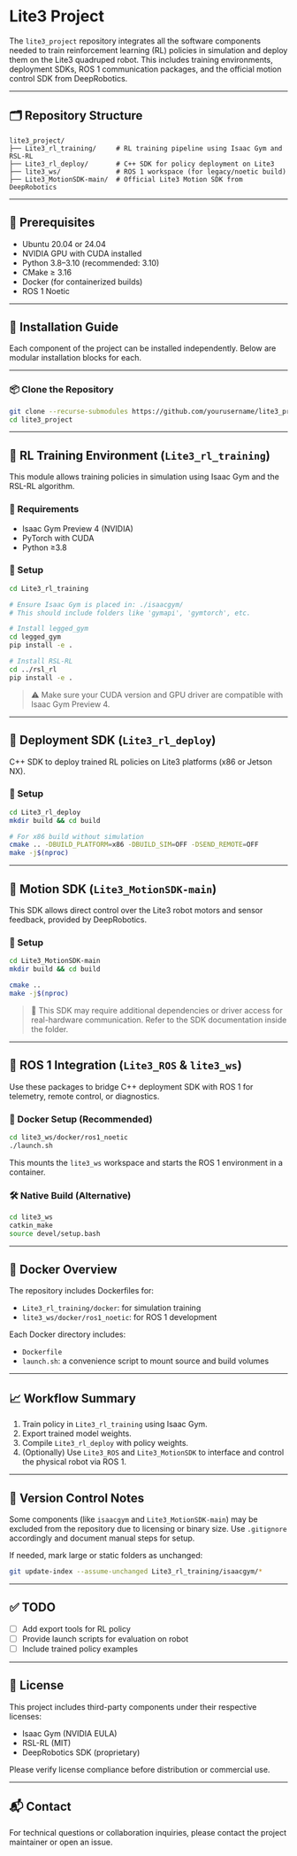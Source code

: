 # Lite3 Project

The `lite3_project` repository integrates all the software components needed to train reinforcement learning (RL) policies in simulation and deploy them on the Lite3 quadruped robot. This includes training environments, deployment SDKs, ROS 1 communication packages, and the official motion control SDK from DeepRobotics.

---

## 🗂 Repository Structure

```
lite3_project/
├── Lite3_rl_training/     # RL training pipeline using Isaac Gym and RSL-RL
├── Lite3_rl_deploy/       # C++ SDK for policy deployment on Lite3
├── lite3_ws/              # ROS 1 workspace (for legacy/noetic build)
├── Lite3_MotionSDK-main/  # Official Lite3 Motion SDK from DeepRobotics
```

---

## 🧰 Prerequisites

- Ubuntu 20.04 or 24.04
- NVIDIA GPU with CUDA installed
- Python 3.8–3.10 (recommended: 3.10)
- CMake ≥ 3.16
- Docker (for containerized builds)
- ROS 1 Noetic

---

## 🚀 Installation Guide

Each component of the project can be installed independently. Below are modular installation blocks for each.

---

### 📦 Clone the Repository

```bash
git clone --recurse-submodules https://github.com/yourusername/lite3_project.git
cd lite3_project
```

---

## 🧪 RL Training Environment (`Lite3_rl_training`)

This module allows training policies in simulation using Isaac Gym and the RSL-RL algorithm.

### 🔧 Requirements

- Isaac Gym Preview 4 (NVIDIA)
- PyTorch with CUDA
- Python ≥3.8

### 🔧 Setup

```bash
cd Lite3_rl_training

# Ensure Isaac Gym is placed in: ./isaacgym/
# This should include folders like 'gymapi', 'gymtorch', etc.

# Install legged_gym
cd legged_gym
pip install -e .

# Install RSL-RL
cd ../rsl_rl
pip install -e .
```

> ⚠️ Make sure your CUDA version and GPU driver are compatible with Isaac Gym Preview 4.

---

## 🤖 Deployment SDK (`Lite3_rl_deploy`)

C++ SDK to deploy trained RL policies on Lite3 platforms (x86 or Jetson NX).

### 🔧 Setup

```bash
cd Lite3_rl_deploy
mkdir build && cd build

# For x86 build without simulation
cmake .. -DBUILD_PLATFORM=x86 -DBUILD_SIM=OFF -DSEND_REMOTE=OFF
make -j$(nproc)
```

---

## 🧭 Motion SDK (`Lite3_MotionSDK-main`)

This SDK allows direct control over the Lite3 robot motors and sensor feedback, provided by DeepRobotics.

### 🔧 Setup

```bash
cd Lite3_MotionSDK-main
mkdir build && cd build

cmake ..
make -j$(nproc)
```

> 📌 This SDK may require additional dependencies or driver access for real-hardware communication. Refer to the SDK documentation inside the folder.

---

## 🤝 ROS 1 Integration (`Lite3_ROS` & `lite3_ws`)

Use these packages to bridge C++ deployment SDK with ROS 1 for telemetry, remote control, or diagnostics.

### 🐳 Docker Setup (Recommended)

```bash
cd lite3_ws/docker/ros1_noetic
./launch.sh
```

This mounts the `lite3_ws` workspace and starts the ROS 1 environment in a container.

### 🛠 Native Build (Alternative)

```bash
cd lite3_ws
catkin_make
source devel/setup.bash
```

---

## 🐳 Docker Overview

The repository includes Dockerfiles for:

- `Lite3_rl_training/docker`: for simulation training
- `lite3_ws/docker/ros1_noetic`: for ROS 1 development

Each Docker directory includes:

- `Dockerfile`
- `launch.sh`: a convenience script to mount source and build volumes

---

## 📈 Workflow Summary

1. Train policy in `Lite3_rl_training` using Isaac Gym.
2. Export trained model weights.
3. Compile `Lite3_rl_deploy` with policy weights.
4. (Optionally) Use `Lite3_ROS` and `Lite3_MotionSDK` to interface and control the physical robot via ROS 1.

---

## 📝 Version Control Notes

Some components (like `isaacgym` and `Lite3_MotionSDK-main`) may be excluded from the repository due to licensing or binary size. Use `.gitignore` accordingly and document manual steps for setup.

If needed, mark large or static folders as unchanged:

```bash
git update-index --assume-unchanged Lite3_rl_training/isaacgym/*
```

---

## ✅ TODO

- [ ] Add export tools for RL policy
- [ ] Provide launch scripts for evaluation on robot
- [ ] Include trained policy examples

---

## 🪪 License

This project includes third-party components under their respective licenses:

- Isaac Gym (NVIDIA EULA)
- RSL-RL (MIT)
- DeepRobotics SDK (proprietary)

Please verify license compliance before distribution or commercial use.

---

## 📬 Contact

For technical questions or collaboration inquiries, please contact the project maintainer or open an issue.

